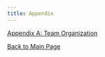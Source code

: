 ```yaml
---
title: Appendix
---
```


[Appendix A: Team Organization](./team_organization.md)

[Back to Main Page](./report.md)